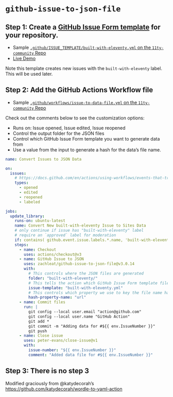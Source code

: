 # `github-issue-to-json-file`

## Step 1: Create a [GitHub Issue Form template](https://docs.github.com/en/communities/using-templates-to-encourage-useful-issues-and-pull-requests/syntax-for-issue-forms) for your repository.

* Sample [`.github/ISSUE_TEMPLATE/built-with-eleventy.yml` on the `11ty-community` Repo](https://github.com/11ty/11ty-community/blob/main/.github/ISSUE_TEMPLATE/built-with-eleventy.yml)
* [Live Demo](https://github.com/11ty/11ty-community/issues/new?assignees=&labels=built-with-eleventy&template=built-with-eleventy.yml&title=%5BBuilt+with+Eleventy%5D+I+built+something%21)

Note this template creates new issues with the `built-with-eleventy` label. This will be used later.

## Step 2: Add the GitHub Actions Workflow file

* Sample [`.github/workflows/issue-to-data-file.yml` on the `11ty-community` Repo](https://github.com/11ty/11ty-community/blob/main/.github/workflows/issue-to-data-file.yml)

Check out the comments below to see the customization options:

* Runs on: Issue opened, Issue edited, Issue reopened
* Control the output folder for the JSON files
* Control which GitHub Issue Form template you want to generate data from
* Use a value from the input to generate a hash for the data’s file name.

```yml
name: Convert Issues to JSON Data

on:
  issues:
    # https://docs.github.com/en/actions/using-workflows/events-that-trigger-workflows#issues
    types:
      - opened
      - edited
      - reopened
      - labeled

jobs:
  update_library:
    runs-on: ubuntu-latest
    name: Convert New built-with-eleventy Issue to Sites Data
    # only continue if issue has "built-with-eleventy" label
    # require an `approved` label for moderation
    if: contains( github.event.issue.labels.*.name, 'built-with-eleventy') && contains( github.event.issue.labels.*.name, 'approved')
    steps:
      - name: Checkout
        uses: actions/checkout@v3
      - name: GitHub Issue to JSON
        uses: zachleat/github-issue-to-json-file@v3.0.14
        with:
          # This controls where the JSON files are generated
          folder: "built-with-eleventy/"
          # This tells the action which GitHub Issue Form template file to use
          issue-template: "built-with-eleventy.yml"
          # This controls which property we use to key the file name hash off of (values should be unique in your data set)
          hash-property-name: "url"
      - name: Commit files
        run: |
          git config --local user.email "action@github.com"
          git config --local user.name "GitHub Action"
          git add *
          git commit -m "Adding data for #${{ env.IssueNumber }}"
          git push
      - name: Close issue
        uses: peter-evans/close-issue@v1
        with:
          issue-number: "${{ env.IssueNumber }}"
          comment: "Added data file for #${{ env.IssueNumber }}"
```

## Step 3: There is no step 3

Modified graciously from @katydecorah’s https://github.com/katydecorah/wordle-to-yaml-action
